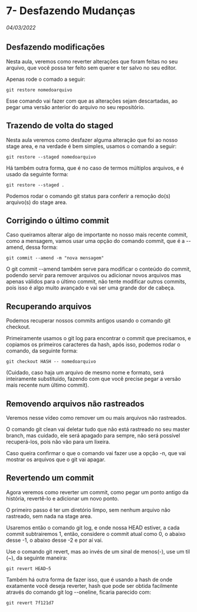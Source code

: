 # 7- Desfazendo Mudanças

###### 04/03/2022



## Desfazendo modificações

Nesta aula, veremos como reverter alterações que foram feitas no seu arquivo, que você possa ter feito sem querer e ter salvo no seu editor.

Apenas rode o comado a seguir:

```
git restore nomedoarquivo
```

Esse comando vai fazer com que as alterações sejam descartadas, ao pegar uma versão anterior do arquivo no seu repositório.



## Trazendo de volta do staged

Nesta aula veremos como desfazer alguma alteração que foi ao nosso stage area, e na verdade é bem simples, usamos o comando a seguir:

```
git restore --staged nomedoarquivo
```

Há também outra forma, que é no caso de termos múltiplos arquivos, e é usado da seguinte forma:

```
git restore --staged .
```

Podemos rodar o comando git status para conferir a remoção do(s) arquivo(s) do stage area.



## Corrigindo o último commit

Caso queiramos alterar algo de importante no nosso mais recente commit, como a mensagem, vamos usar uma opção do comando commit, que é a --amend, dessa forma:

```
git commit --amend -m "nova mensagem"
```

O git commit --amend também serve para modificar o conteúdo do commit, podendo servir para remover arquivos ou adicionar novos arquivos mas apenas válidos para o último commit, não tente modificar outros commits, pois isso é algo muito avançado e vai ser uma grande dor de cabeça.



## Recuperando arquivos

Podemos recuperar nossos commits antigos usando o comando git checkout.

Primeiramente usamos o git log para encontrar o commit que precisamos, e copiamos os primeiros caracteres da hash, após isso, podemos rodar o comando, da seguinte forma:

```
git checkout HASH -- nomedoarquivo
```

(Cuidado, caso haja um arquivo de mesmo nome e formato, será inteiramente substituído, fazendo com que você precise pegar a versão mais recente num último commit).



## Removendo arquivos não rastreados

Veremos nesse vídeo como remover um ou mais arquivos não rastreados.

O comando git clean vai deletar tudo que não está rastreado no seu master branch, mas cuidado, ele será apagado para sempre, não será possível recuperá-los, pois não vão para um lixeira.

Caso queira confirmar o que o comando vai fazer use a opção -n, que vai mostrar os arquivos que o git vai apagar.



## Revertendo um commit

Agora veremos como reverter um commit, como pegar um ponto antigo da história, revertê-lo e adicionar um novo ponto.

O primeiro passo é ter um diretório limpo, sem nenhum arquivo não rastreado, sem nada na stage area.

Usaremos então o comando git log, e onde nossa HEAD estiver, a cada commit subtrairemos 1, então, considere o commit atual como 0, o abaixo desse -1, o abaixo desse -2 e por aí vai.

Use o comando git revert, mas ao invés de um sinal de menos(-), use um til (~), da seguinte maneira:

```
git revert HEAD~5
```

Também há outra forma de fazer isso, que é usando a hash de onde exatamente você deseja reverter, hash que pode ser obtida facilmente através do comando git log --oneline, ficaria parecido com:

```
git revert 7f121d7
```